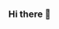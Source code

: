 ### Hi there 👋

<!--
**askNilesh/askNilesh** is a ✨ _special_ ✨ repository because its `README.md` (this file) appears on your GitHub profile.



<img src="https://github-readme-stats.vercel.app/api?username=askNilesh&&show_icons=true&title_color=ffffff&icon_color=bb2acf&text_color=daf7dc&bg_color=191919">
